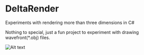 # DeltaRender
Experiments with rendering more than three dimensions in C#


Nothing to special, just a fun project to experiment with drawing wavefront(\*.obj) files.


![Alt text](http://github.com/BrandonHilde/DeltaRender/tree/master/DeltaRender/bin/Debug/Screen.png "Program Running")
